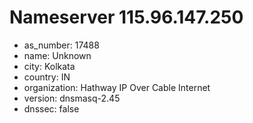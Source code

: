 # Nameserver 115.96.147.250

* as_number: 17488
* name: Unknown
* city: Kolkata
* country: IN
* organization: Hathway IP Over Cable Internet
* version: dnsmasq-2.45
* dnssec: false
